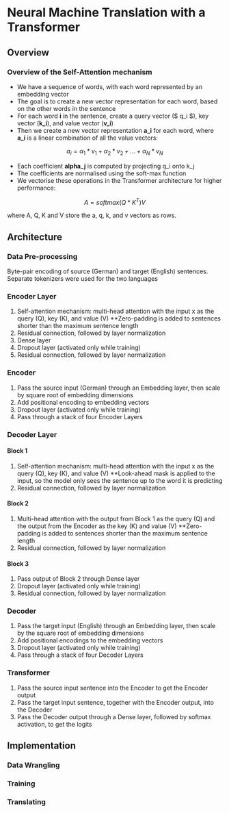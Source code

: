 # Neural Machine Translation with a Transformer 

## Overview

### Overview of the Self-Attention mechanism

- We have a sequence of words, with each word represented by an embedding vector
- The goal is to create a new vector representation for each word, based on the other words in the sentence 
- For each word **i** in the sentence, create a query vector ($ q_i $), key vector (**k_i**), and value vector (**v_i**)
- Then we create a new vector representation **a_i** for each word, where **a_i** is a linear combination of all the value vectors: 

$$ a_i = \alpha_1 * v_1 + \alpha_2 * v_2 + ... + \alpha_N * v_N $$

- Each coefficient **alpha_j** is computed by projecting q_i onto k_j
- The coefficients are normalised using the soft-max function 
- We vectorise these operations in the Transformer architecture for higher performance: 

$$ A = softmax(Q * K^T)V $$

where A, Q, K and V store the a, q, k, and v vectors as rows. 



## Architecture

### Data Pre-processing
Byte-pair encoding of source (German) and target (English) sentences. Separate tokenizers were used for the two languages

### Encoder Layer 
1) Self-attention mechanism: multi-head attention with the input x as the query (Q), key (K), and value (V)
    **Zero-padding is added to sentences shorter than the maximum sentence length
2) Residual connection, followed by layer normalization
3) Dense layer
4) Dropout layer (activated only while training)
5) Residual connection, followed by layer normalization

### Encoder
1) Pass the source input (German) through an Embedding layer, then scale by square root of embedding dimensions
2) Add positional encoding to embedding vectors
3) Dropout layer (activated only while training)
4) Pass through a stack of four Encoder Layers

### Decoder Layer
#### Block 1
1) Self-attention mechanism: multi-head attention with the input x as the query (Q), key (K), and value (V)
    **Look-ahead mask is applied to the input, so the model only sees the sentence up to the word it is predicting
2) Residual connection, followed by layer normalization
#### Block 2
1) Multi-head attention with the output from Block 1 as the query (Q) and the output from the Encoder as the key (K) and value (V)
    **Zero-padding is added to sentences shorter than the maximum sentence length
2) Residual connection, followed by layer normalization
#### Block 3
1) Pass output of Block 2 through Dense layer
2) Dropout layer (activated only while training)
3) Residual connection, followed by layer normalization 

### Decoder
1) Pass the target input (English) through an Embedding layer, then scale by the square root of embedding dimensions
2) Add positional encodings to the embedding vectors
3) Dropout layer (activated only while training)
4) Pass through a stack of four Decoder Layers

### Transformer
1) Pass the source input sentence into the Encoder to get the Encoder output
2) Pass the target input sentence, together with the Encoder output, into the Decoder
3) Pass the Decoder output through a Dense layer, followed by softmax activation, to get the logits




## Implementation

### Data Wrangling

### Training

### Translating
